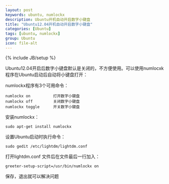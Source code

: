 ```yaml
---
layout: post
keywords: ubuntu, numlockx
description: Ubuntu开机自动开启数字小键盘
title: "Ubuntu12.04开机自动开启数字小键盘"
categories: [Ubuntu]
tags: [ubuntu, numlockx]
group: Ubuntu
icon: file-alt
---
```

{% include JB/setup %}

Ubuntu12.04开启后数字小键盘默认是关闭的，不方便使用。可以使用numlocxk程序在Ubuntu启动后自动将小键盘打开：

numlockx程序有3个可用命令：

    numlockx on          打开数字小键盘
    numlockx off         关闭数字小键盘
    numlockx toggle      开关数字小键盘

<!--excerpt-->

安装numlockx：

    sudo apt-get install numlockx

设置Ubuntu启动时执行命令：

    sudo gedit /etc/lightdm/lightdm.conf

打开lightdm.conf 文件后在文件最后一行加入：

    greeter-setup-script=/usr/bin/numlockx on

保存，退出就可以解决问题